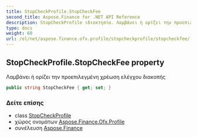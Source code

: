 ```yaml
---
title: StopCheckProfile.StopCheckFee
second_title: Aspose.Finance for .NET API Reference
description: StopCheckProfile ιδιοκτησία. Λαμβάνει ή ορίζει την προεπιλεγμένη χρέωση ελέγχου διακοπής
type: docs
weight: 60
url: /el/net/aspose.finance.ofx.profile/stopcheckprofile/stopcheckfee/
---
```

## StopCheckProfile.StopCheckFee property

Λαμβάνει ή ορίζει την προεπιλεγμένη χρέωση ελέγχου διακοπής

```csharp
public string StopCheckFee { get; set; }
```

### Δείτε επίσης

* class [StopCheckProfile](../)
* χώρος ονομάτων [Aspose.Finance.Ofx.Profile](../../stopcheckprofile/)
* συνέλευση [Aspose.Finance](../../../)


